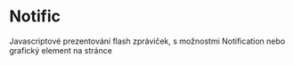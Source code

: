 # Notific
Javascriptové prezentování flash zpráviček, s možnostmi Notification nebo grafický element na stránce
